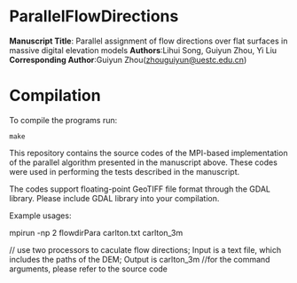 # ParallelFlowDirections

**Manuscript Title**: Parallel assignment of flow directions over flat surfaces in massive digital elevation models
**Authors**:Lihui Song, Guiyun Zhou, Yi Liu
**Corresponding Author**:Guiyun Zhou(zhouguiyun@uestc.edu.cn)

# Compilation
To compile the programs run:
```
make
```


This repository contains the source codes of the MPI-based implementation of the parallel algorithm presented in the manuscript above. These codes were used in performing the tests described in the manuscript.

The codes support floating-point GeoTIFF file format through the GDAL library. Please include GDAL library into your compilation.

Example usages:

mpirun -np 2 flowdirPara carlton.txt carlton_3m    

// use two processors to caculate flow directions; Input is a text file, which includes the paths of the DEM; Output is carlton_3m
//for the command arguments, please refer to the source code


